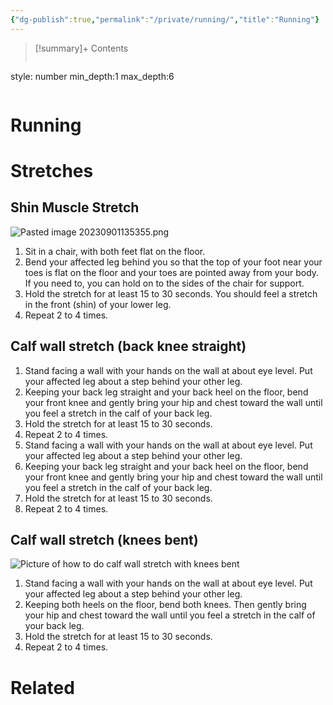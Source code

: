 ```yaml
---
{"dg-publish":true,"permalink":"/private/running/","title":"Running"}
---
```



>[!summary]+ Contents
>```toc
style: number
min_depth:1
max_depth:6 
>```


# Running


# Stretches
## Shin Muscle Stretch
![Pasted image 20230901135355.png](/img/user/Private/attachments/Pasted%20image%2020230901135355.png)
1. Sit in a chair, with both feet flat on the floor.
2. Bend your affected leg behind you so that the top of your foot near your toes is flat on the floor and your toes are pointed away from your body. If you need to, you can hold on to the sides of the chair for support.
3. Hold the stretch for at least 15 to 30 seconds. You should feel a stretch in the front (shin) of your lower leg.
4. Repeat 2 to 4 times.

## Calf wall stretch (back knee straight)
1. Stand facing a wall with your hands on the wall at about eye level. Put your affected leg about a step behind your other leg.
2. Keeping your back leg straight and your back heel on the floor, bend your front knee and gently bring your hip and chest toward the wall until you feel a stretch in the calf of your back leg.
3. Hold the stretch for at least 15 to 30 seconds.
4. Repeat 2 to 4 times.
1. Stand facing a wall with your hands on the wall at about eye level. Put your affected leg about a step behind your other leg.
2. Keeping your back leg straight and your back heel on the floor, bend your front knee and gently bring your hip and chest toward the wall until you feel a stretch in the calf of your back leg.
3. Hold the stretch for at least 15 to 30 seconds.
4. Repeat 2 to 4 times.

## Calf wall stretch (knees bent)

![Picture of how to do calf wall stretch with knees bent](https://content.ca.healthwise.net/resources/13.5/en-ca/media/medical/hw/h9991718_001_pi.jpg "Picture of how to do calf wall stretch with knees bent")
1. Stand facing a wall with your hands on the wall at about eye level. Put your affected leg about a step behind your other leg.
2. Keeping both heels on the floor, bend both knees. Then gently bring your hip and chest toward the wall until you feel a stretch in the calf of your back leg.
3. Hold the stretch for at least 15 to 30 seconds.
4. Repeat 2 to 4 times.


# Related

